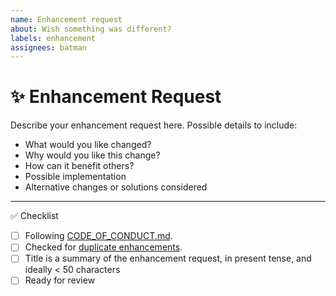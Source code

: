 ```yaml
---
name: Enhancement request
about: Wish something was different?
labels: enhancement
assignees: batman
---
```


<!--
Thanks for contributing!
-->

# :sparkles: Enhancement Request

Describe your enhancement request here. Possible details to include:

- What would you like changed?
- Why would you like this change?
- How can it benefit others?
- Possible implementation
- Alternative changes or solutions considered

---

:white_check_mark: Checklist

<!--
Feel free to submit now and complete the checklist items below later.
If you're unsure about anything, don't hesitate to ask. We're here to help!
-->

- [ ] Following [CODE_OF_CONDUCT.md](https://github.com/batman/create-exposed-app-default-client-side-example/blob/master/CODE_OF_CONDUCT.md).
- [ ] Checked for [duplicate enhancements](https://github.com/batman/create-exposed-app-default-client-side-example/issues?q=label%3Aenhancement).
- [ ] Title is a summary of the enhancement request, in present tense, and ideally < 50 characters
- [ ] Ready for review

